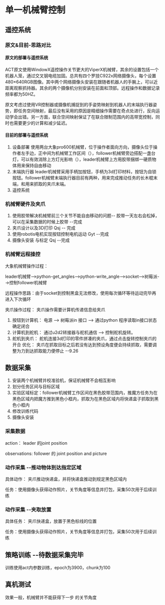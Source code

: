 # 单一机械臂控制
## 遥控系统 
### 原文&目前-思路对比
#### 原文的部署与遥控系统
ACT原文使用WindowX遥控操作关节更大的ViperX机械臂，其余的设置包括一个机器人笼，通过交叉钢电缆加固。总共有四个罗技C922x网络摄像头，每个设置480×640RGB图像。其中两个网络摄像头安装在跟随者机器人的手腕上，可以近距离观察抓持器。其余的两个摄像机分别安装在前面和顶部。远程操作和数据记录频率都为50HZ。

原文考虑过使用VR控制器或摄像机捕捉到的手姿势映射到机器人的末端执行器姿势，即任务空间映射，最后没有采用的原因是精细操作需要在奇点处进行，反向运动学会出错。另一方面，联合空间映射保证了在联合限制范围内的高带宽控制，同时也需要更少的计算和减少延迟。
#### 目前的部署与遥控系统
1. 设备部署
使用两台大象pro600机械臂，位于操作者面向方向，摄像头位于操作者左手边，正中间为机械臂工作区间（），follower机械臂旁边搭配一盏台灯，可以有效消除上方灯光影响（），leader机械臂上方用胶带捆绑一硬质物体用来保持自由移动
2. 末端执行器
   leader机械臂采用手柄加按钮，手柄为3d打印材料，按钮为自锁按钮。follower机械臂末端执行器目前有两种，用来完成推动任务的长木棍末端，和用来抓取的夹爪末端。
3. 遥控系统
### 机械臂硬件及夹爪
1. 使用胶带解决机械臂前三个关节不能自由移动的问题-- 胶带一天左右会松掉，可以在采集数据的时候上胶带 --完成
2. 夹爪设计以及3D打印 Qsj -- 完成
3. 使用robotis电机实现按钮控制电机运动 Gyt --完成
4. 摄像头安装 与标定 Qsj --完成
### 机械臂远程操控  
大象机械臂操作过程：

leader机械臂-->python-get_angles-->python-write_angle-->socket-->树莓派-->控制follower机械臂

远程操作思路：由于socket到控制黑盒无法修改，使用每次循环等待运动完毕再进入下次循环

夹爪操作过程： 夹爪操作需要计算机传递信息给夹爪
1. 按钮到计算机： 电源 --> 树莓派in 接口 --> 通过python 程序读取in接口状态确定闭合
2. 计算机到舵机： 通过u2d2转接器与舵机通信 --> 控制舵机旋转。
3. 舵机到夹爪： 舵机连接3d打印的零件拼凑的夹爪，通过点击旋转控制夹爪的开合
优化： 夹爪在抓取目标之后若没有达到预设角度便会持续抓取，需要调整为力到达抓取能力便停止  --9.26

## 数据采集
1. 安装两个机械臂并校准验机，保证机械臂不会相互影响
2. 划分任务区间与目标区域
3. 实验区域标定：follower机械臂工作区间在黑色胶带范围内，推魔方任务为在黑色区域内把魔方推到黑色小框内，抓取为在黑色区域内将快递盒子抓取到黑色小框内
4. 修改训练代码
5. 摄像头安装
### 采集数据
action： leader 的joint position

observations: follower 的 joint position and picture

### 动作采集 --推动物体到达指定区域
具体动作： 夹爪推动快递盒，并将快递盒推动到规定黑色区域内

任务：使用摄像头获得动作照片，关节角度等信息并打包，采集50次用于后续训练
### 动作采集 --夹取放置
具体任务： 夹爪快递盒，放置于黑色标线的位置

任务：使用摄像头获得动作照片，关节角度等信息并打包，采集50次用于后续训练

## 策略训练 --待数据采集完毕
训练使用act内参数训练，epoch为3900，chunk为100
## 真机测试 
效果一般，机械臂并不能获得下一步 的关节角度

